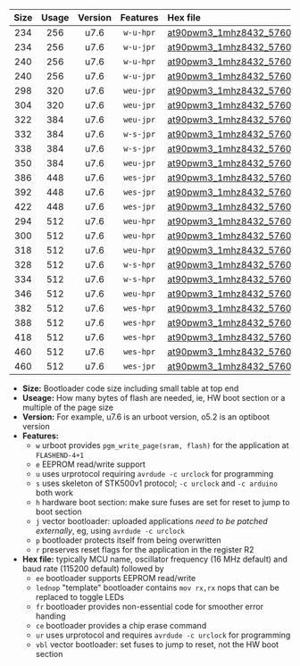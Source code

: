 |Size|Usage|Version|Features|Hex file|
|:-:|:-:|:-:|:-:|:--|
|234|256|u7.6|`w-u-hpr`|[at90pwm3_1mhz8432_57600bps_ur.hex](https://raw.githubusercontent.com/stefanrueger/urboot/main/bootloaders/at90pwm3/fcpu_1mhz8432/57600_bps/at90pwm3_1mhz8432_57600bps_ur.hex)|
|234|256|u7.6|`w-u-jpr`|[at90pwm3_1mhz8432_57600bps_ur_vbl.hex](https://raw.githubusercontent.com/stefanrueger/urboot/main/bootloaders/at90pwm3/fcpu_1mhz8432/57600_bps/at90pwm3_1mhz8432_57600bps_ur_vbl.hex)|
|240|256|u7.6|`w-u-hpr`|[at90pwm3_1mhz8432_57600bps_lednop_ur.hex](https://raw.githubusercontent.com/stefanrueger/urboot/main/bootloaders/at90pwm3/fcpu_1mhz8432/57600_bps/at90pwm3_1mhz8432_57600bps_lednop_ur.hex)|
|240|256|u7.6|`w-u-jpr`|[at90pwm3_1mhz8432_57600bps_lednop_ur_vbl.hex](https://raw.githubusercontent.com/stefanrueger/urboot/main/bootloaders/at90pwm3/fcpu_1mhz8432/57600_bps/at90pwm3_1mhz8432_57600bps_lednop_ur_vbl.hex)|
|298|320|u7.6|`weu-jpr`|[at90pwm3_1mhz8432_57600bps_ee_ur_vbl.hex](https://raw.githubusercontent.com/stefanrueger/urboot/main/bootloaders/at90pwm3/fcpu_1mhz8432/57600_bps/at90pwm3_1mhz8432_57600bps_ee_ur_vbl.hex)|
|304|320|u7.6|`weu-jpr`|[at90pwm3_1mhz8432_57600bps_ee_lednop_ur_vbl.hex](https://raw.githubusercontent.com/stefanrueger/urboot/main/bootloaders/at90pwm3/fcpu_1mhz8432/57600_bps/at90pwm3_1mhz8432_57600bps_ee_lednop_ur_vbl.hex)|
|322|384|u7.6|`weu-jpr`|[at90pwm3_1mhz8432_57600bps_ee_lednop_fr_ur_vbl.hex](https://raw.githubusercontent.com/stefanrueger/urboot/main/bootloaders/at90pwm3/fcpu_1mhz8432/57600_bps/at90pwm3_1mhz8432_57600bps_ee_lednop_fr_ur_vbl.hex)|
|332|384|u7.6|`w-s-jpr`|[at90pwm3_1mhz8432_57600bps_vbl.hex](https://raw.githubusercontent.com/stefanrueger/urboot/main/bootloaders/at90pwm3/fcpu_1mhz8432/57600_bps/at90pwm3_1mhz8432_57600bps_vbl.hex)|
|338|384|u7.6|`w-s-jpr`|[at90pwm3_1mhz8432_57600bps_lednop_vbl.hex](https://raw.githubusercontent.com/stefanrueger/urboot/main/bootloaders/at90pwm3/fcpu_1mhz8432/57600_bps/at90pwm3_1mhz8432_57600bps_lednop_vbl.hex)|
|350|384|u7.6|`weu-jpr`|[at90pwm3_1mhz8432_57600bps_ee_lednop_fr_ce_ur_vbl.hex](https://raw.githubusercontent.com/stefanrueger/urboot/main/bootloaders/at90pwm3/fcpu_1mhz8432/57600_bps/at90pwm3_1mhz8432_57600bps_ee_lednop_fr_ce_ur_vbl.hex)|
|386|448|u7.6|`wes-jpr`|[at90pwm3_1mhz8432_57600bps_ee_vbl.hex](https://raw.githubusercontent.com/stefanrueger/urboot/main/bootloaders/at90pwm3/fcpu_1mhz8432/57600_bps/at90pwm3_1mhz8432_57600bps_ee_vbl.hex)|
|392|448|u7.6|`wes-jpr`|[at90pwm3_1mhz8432_57600bps_ee_lednop_vbl.hex](https://raw.githubusercontent.com/stefanrueger/urboot/main/bootloaders/at90pwm3/fcpu_1mhz8432/57600_bps/at90pwm3_1mhz8432_57600bps_ee_lednop_vbl.hex)|
|422|448|u7.6|`wes-jpr`|[at90pwm3_1mhz8432_57600bps_ee_lednop_fr_vbl.hex](https://raw.githubusercontent.com/stefanrueger/urboot/main/bootloaders/at90pwm3/fcpu_1mhz8432/57600_bps/at90pwm3_1mhz8432_57600bps_ee_lednop_fr_vbl.hex)|
|294|512|u7.6|`weu-hpr`|[at90pwm3_1mhz8432_57600bps_ee_ur.hex](https://raw.githubusercontent.com/stefanrueger/urboot/main/bootloaders/at90pwm3/fcpu_1mhz8432/57600_bps/at90pwm3_1mhz8432_57600bps_ee_ur.hex)|
|300|512|u7.6|`weu-hpr`|[at90pwm3_1mhz8432_57600bps_ee_lednop_ur.hex](https://raw.githubusercontent.com/stefanrueger/urboot/main/bootloaders/at90pwm3/fcpu_1mhz8432/57600_bps/at90pwm3_1mhz8432_57600bps_ee_lednop_ur.hex)|
|318|512|u7.6|`weu-hpr`|[at90pwm3_1mhz8432_57600bps_ee_lednop_fr_ur.hex](https://raw.githubusercontent.com/stefanrueger/urboot/main/bootloaders/at90pwm3/fcpu_1mhz8432/57600_bps/at90pwm3_1mhz8432_57600bps_ee_lednop_fr_ur.hex)|
|328|512|u7.6|`w-s-hpr`|[at90pwm3_1mhz8432_57600bps.hex](https://raw.githubusercontent.com/stefanrueger/urboot/main/bootloaders/at90pwm3/fcpu_1mhz8432/57600_bps/at90pwm3_1mhz8432_57600bps.hex)|
|334|512|u7.6|`w-s-hpr`|[at90pwm3_1mhz8432_57600bps_lednop.hex](https://raw.githubusercontent.com/stefanrueger/urboot/main/bootloaders/at90pwm3/fcpu_1mhz8432/57600_bps/at90pwm3_1mhz8432_57600bps_lednop.hex)|
|346|512|u7.6|`weu-hpr`|[at90pwm3_1mhz8432_57600bps_ee_lednop_fr_ce_ur.hex](https://raw.githubusercontent.com/stefanrueger/urboot/main/bootloaders/at90pwm3/fcpu_1mhz8432/57600_bps/at90pwm3_1mhz8432_57600bps_ee_lednop_fr_ce_ur.hex)|
|382|512|u7.6|`wes-hpr`|[at90pwm3_1mhz8432_57600bps_ee.hex](https://raw.githubusercontent.com/stefanrueger/urboot/main/bootloaders/at90pwm3/fcpu_1mhz8432/57600_bps/at90pwm3_1mhz8432_57600bps_ee.hex)|
|388|512|u7.6|`wes-hpr`|[at90pwm3_1mhz8432_57600bps_ee_lednop.hex](https://raw.githubusercontent.com/stefanrueger/urboot/main/bootloaders/at90pwm3/fcpu_1mhz8432/57600_bps/at90pwm3_1mhz8432_57600bps_ee_lednop.hex)|
|418|512|u7.6|`wes-hpr`|[at90pwm3_1mhz8432_57600bps_ee_lednop_fr.hex](https://raw.githubusercontent.com/stefanrueger/urboot/main/bootloaders/at90pwm3/fcpu_1mhz8432/57600_bps/at90pwm3_1mhz8432_57600bps_ee_lednop_fr.hex)|
|460|512|u7.6|`wes-hpr`|[at90pwm3_1mhz8432_57600bps_ee_lednop_fr_ce.hex](https://raw.githubusercontent.com/stefanrueger/urboot/main/bootloaders/at90pwm3/fcpu_1mhz8432/57600_bps/at90pwm3_1mhz8432_57600bps_ee_lednop_fr_ce.hex)|
|460|512|u7.6|`wes-jpr`|[at90pwm3_1mhz8432_57600bps_ee_lednop_fr_ce_vbl.hex](https://raw.githubusercontent.com/stefanrueger/urboot/main/bootloaders/at90pwm3/fcpu_1mhz8432/57600_bps/at90pwm3_1mhz8432_57600bps_ee_lednop_fr_ce_vbl.hex)|

- **Size:** Bootloader code size including small table at top end
- **Useage:** How many bytes of flash are needed, ie, HW boot section or a multiple of the page size
- **Version:** For example, u7.6 is an urboot version, o5.2 is an optiboot version
- **Features:**
  + `w` urboot provides `pgm_write_page(sram, flash)` for the application at `FLASHEND-4+1`
  + `e` EEPROM read/write support
  + `u` uses urprotocol requiring `avrdude -c urclock` for programming
  + `s` uses skeleton of STK500v1 protocol; `-c urclock` and `-c arduino` both work
  + `h` hardware boot section: make sure fuses are set for reset to jump to boot section
  + `j` vector bootloader: uploaded applications *need to be patched externally*, eg, using `avrdude -c urclock`
  + `p` bootloader protects itself from being overwritten
  + `r` preserves reset flags for the application in the register R2
- **Hex file:** typically MCU name, oscillator frequency (16 MHz default) and baud rate (115200 default) followed by
  + `ee` bootloader supports EEPROM read/write
  + `lednop` "template" bootloader contains `mov rx,rx` nops that can be replaced to toggle LEDs
  + `fr` bootloader provides non-essential code for smoother error handing
  + `ce` bootloader provides a chip erase command
  + `ur` uses urprotocol and requires `avrdude -c urclock` for programming
  + `vbl` vector bootloader: set fuses to jump to reset, not the HW boot section
